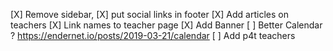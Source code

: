[X] Remove sidebar, 
[X] put social links in footer
[X] Add articles on teachers
[X] Link names to teacher page
[X] Add Banner
[ ] Better Calendar ? https://endernet.io/posts/2019-03-21/calendar
[ ] Add p4t teachers
